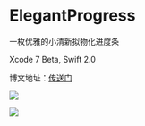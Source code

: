 # ElegantProgress

一枚优雅的小清新拟物化进度条

Xcode 7 Beta, Swift 2.0

博文地址：[传送门](http://blog.zhwayne.com/ios/2015/06/16/%E6%89%8B%E5%86%99%E4%B8%80%E6%9E%9A%E4%BC%98%E9%9B%85%E7%9A%84%E6%8B%9F%E7%89%A9%E9%A3%8E%E6%A0%BC%E5%9C%86%E5%BD%A2%E8%BF%9B%E5%BA%A6%E6%9D%A1.html)

![](http://blog.zhwayne.com/images/2015/06/16/1.png)

![](http://blog.zhwayne.com/images/2015/06/16/16.gif)

